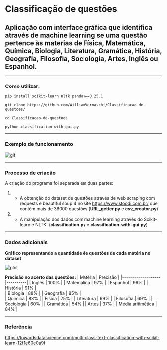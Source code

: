 # Classificação de questões

## Aplicação com interface gráfica que identifica através de machine learning se uma questão pertence às materias de Física, Matemática, Química, Biologia, Literatura, Gramática, História, Geografia, Filosofia, Sociologia, Artes, Inglês ou Espanhol.

---
### Como utilizar:

`pip install scikit-learn nltk pandas==0.25.1`

`git clone https://github.com/WilliamVernaschi/Classificacao-de-questoes/`

`cd Classificacao-de-questoes`

`python classification-with-gui.py`

---

### Exemplo de funcionamento

![gif](https://media1.tenor.com/images/2040f65235c3e52174b44b3602095c02/tenor.gif)

---

### Processo de criação
A criação do programa foi separada em duas partes: 

1. - A obtenção do dataset de questões através de web scraping com requests e beautiful soup 4 no site <https://www.stoodi.com.br/> que contém mais de 38000 questões (**URL_getter.py** e **csv_creator.py**)

2. - A manipulação dos dados com machine learning através do Scikit-learn e NLTK. (**classification.py** e **classification-with-gui.py**)

---

### Dados adicionais
**Gráfico representando a quantidade de questões de cada matéria no dataset**

![plot](https://i.imgur.com/cxiwIPf.png)

**Precisão no acerto das questões:**
| Matéria           | Precisão |
|-------------------|----------|
| Inglês            | 100%     |
| Matemática        | 97%      |
| Espanhol          | 96%      |
| História          | 91%      |        
| Biologia          | 88%      |
| Geografia         | 85%      |         
| Química           | 83%      |
| Física            | 75%      |
| Literatura        | 69%      |
| Filosofia         | 69%      |
| Sociologia        | 60%      |
| Gramática         | 54%      |
| Artes             | 37%      |
| Média aritimética | 84%      |

---

### Referência

<https://towardsdatascience.com/multi-class-text-classification-with-scikit-learn-12f1e60e0a9f>
